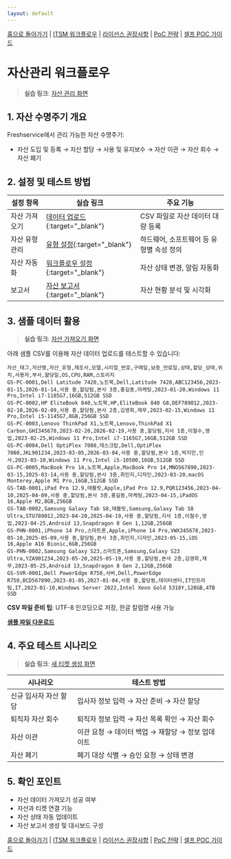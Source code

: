 ```yaml
---
layout: default
---
```

[홈으로 돌아가기](../) | [ITSM 워크플로우](../itsm-workflow/) | [라이선스 권장사항](../license-recommendations/) | [PoC 전략](../strategy/) | [셀프 POC 가이드](../self-service-poc/)

# 자산관리 워크플로우

> **실습 링크**: <a href="https://gsholdings.freshservice.com/cmdb/items" target="_blank">자산 관리 화면</a>

## 1. 자산 수명주기 개요

Freshservice에서 관리 가능한 자산 수명주기:
- 자산 도입 및 등록 → 자산 할당 → 사용 및 유지보수 → 자산 이관 → 자산 회수 → 자산 폐기

## 2. 설정 및 테스트 방법

| 설정 항목 | 실습 링크 | 주요 기능 |
|---------|-----------|---------|
| 자산 가져오기 | [데이터 업로드](https://gsholdings.freshservice.com/cmdb/items){:target="_blank"} | CSV 파일로 자산 데이터 대량 등록 |
| 자산 유형 관리 | [유형 설정](https://gsholdings.freshservice.com/cmdb/ci_types){:target="_blank"} | 하드웨어, 소프트웨어 등 유형별 속성 정의 |
| 자산 자동화 | [워크플로우 설정](https://gsholdings.freshservice.com/ws/2/admin/automators){:target="_blank"} | 자산 상태 변경, 알림 자동화 |
| 보고서 | [자산 보고서](https://gsholdings.freshservice.com/analytics){:target="_blank"} | 자산 현황 분석 및 시각화 |

## 3. 샘플 데이터 활용

> **실습 링크**: <a href="https://gsholdings.freshservice.com/cmdb/items" target="_blank">자산 가져오기 화면</a>

아래 샘플 CSV를 이용해 자산 데이터 업로드를 테스트할 수 있습니다:

```csv
자산_태그,자산명,자산_유형,제조사,모델,시리얼_번호,구매일,보증_만료일,상태,할당_상태,위치,사용자,부서,할당일,OS,CPU,RAM,스토리지
GS-PC-0001,Dell Latitude 7420,노트북,Dell,Latitude 7420,ABC123456,2023-01-15,2026-01-14,사용 중,할당됨,본사 3층,홍길동,마케팅,2023-01-20,Windows 11 Pro,Intel i7-1185G7,16GB,512GB SSD
GS-PC-0002,HP EliteBook 840,노트북,HP,EliteBook 840 G8,DEF789012,2023-02-10,2026-02-09,사용 중,할당됨,본사 2층,김영희,재무,2023-02-15,Windows 11 Pro,Intel i5-1145G7,8GB,256GB SSD
GS-PC-0003,Lenovo ThinkPad X1,노트북,Lenovo,ThinkPad X1 Carbon,GHI345678,2023-02-20,2026-02-19,사용 중,할당됨,지사 1층,이철수,영업,2023-02-25,Windows 11 Pro,Intel i7-1165G7,16GB,512GB SSD
GS-PC-0004,Dell OptiPlex 7080,데스크탑,Dell,OptiPlex 7080,JKL901234,2023-03-05,2026-03-04,사용 중,할당됨,본사 1층,박지민,인사,2023-03-10,Windows 11 Pro,Intel i5-10500,16GB,512GB SSD
GS-PC-0005,MacBook Pro 14,노트북,Apple,MacBook Pro 14,MNO567890,2023-03-15,2025-03-14,사용 중,할당됨,본사 3층,최민지,디자인,2023-03-20,macOS Monterey,Apple M1 Pro,16GB,512GB SSD
GS-TAB-0001,iPad Pro 12.9,태블릿,Apple,iPad Pro 12.9,PQR123456,2023-04-10,2025-04-09,사용 중,할당됨,본사 3층,홍길동,마케팅,2023-04-15,iPadOS 16,Apple M2,8GB,256GB
GS-TAB-0002,Samsung Galaxy Tab S8,태블릿,Samsung,Galaxy Tab S8 Ultra,STU789012,2023-04-20,2025-04-19,사용 중,할당됨,지사 1층,이철수,영업,2023-04-25,Android 13,Snapdragon 8 Gen 1,12GB,256GB
GS-PHN-0001,iPhone 14 Pro,스마트폰,Apple,iPhone 14 Pro,VWX345678,2023-05-10,2025-05-09,사용 중,할당됨,본사 3층,최민지,디자인,2023-05-15,iOS 16,Apple A16 Bionic,6GB,256GB
GS-PHN-0002,Samsung Galaxy S23,스마트폰,Samsung,Galaxy S23 Ultra,YZA901234,2023-05-20,2025-05-19,사용 중,할당됨,본사 2층,김영희,재무,2023-05-25,Android 13,Snapdragon 8 Gen 2,12GB,256GB
GS-SVR-0001,Dell PowerEdge R750,서버,Dell,PowerEdge R750,BCD567890,2023-01-05,2027-01-04,사용 중,할당됨,데이터센터,IT인프라팀,IT,2023-01-10,Windows Server 2022,Intel Xeon Gold 5318Y,128GB,4TB SSD
```

**CSV 파일 준비 팁**: UTF-8 인코딩으로 저장, 한글 칼럼명 사용 가능

**[샘플 파일 다운로드](./sample-data/asset-sample.csv)**

## 4. 주요 테스트 시나리오

> **실습 링크**: <a href="https://gsholdings.freshservice.com/support/tickets/new" target="_blank">새 티켓 생성 화면</a>

| 시나리오 | 테스트 방법 |
|---------|------------|
| 신규 입사자 자산 할당 | 입사자 정보 입력 → 자산 준비 → 자산 할당 |
| 퇴직자 자산 회수 | 퇴직자 정보 입력 → 자산 목록 확인 → 자산 회수 |
| 자산 이관 | 이관 요청 → 데이터 백업 → 재할당 → 정보 업데이트 |
| 자산 폐기 | 폐기 대상 식별 → 승인 요청 → 상태 변경 |

## 5. 확인 포인트

- 자산 데이터 가져오기 성공 여부
- 자산과 티켓 연결 기능
- 자산 상태 자동 업데이트
- 자산 보고서 생성 및 대시보드 구성

[홈으로 돌아가기](../) | [ITSM 워크플로우](../itsm-workflow/) | [라이선스 권장사항](../license-recommendations/) | [PoC 전략](../strategy/) | [셀프 POC 가이드](../self-service-poc/)
